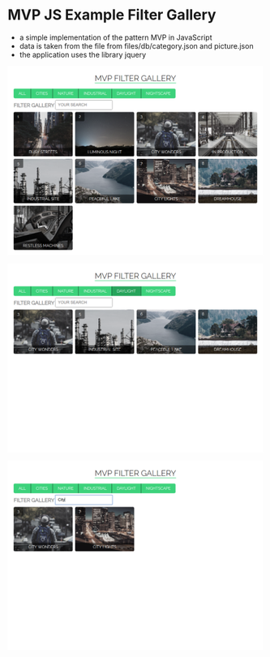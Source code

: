 # MVP JS Example Filter Gallery

- a simple implementation of the pattern MVP in JavaScript
- data is taken from the file from files/db/category.json and picture.json
- the application uses the library jquery

<p>
	<img src="files/examples/start.png" alt="mvp js gallery">
</p>
<p>
	<img src="files/examples/category.png" alt="mvp javascript gallery category">
</p>
<p>
	<img src="files/examples/filter.png" alt="mvp javaScript filter gallery">
</p>

